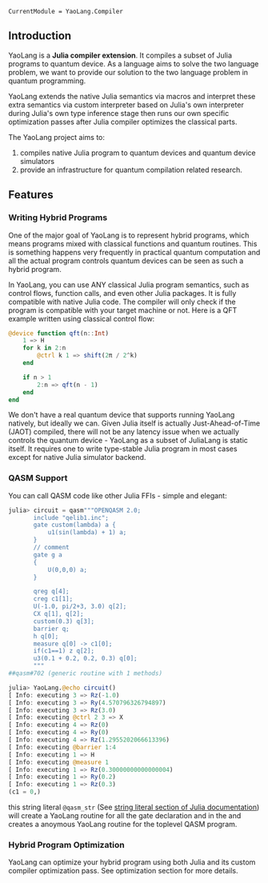 ```@meta
CurrentModule = YaoLang.Compiler
```

## Introduction

YaoLang is a **Julia compiler extension**. It compiles a subset of Julia programs
to quantum device. As a language aims to solve the two language problem, we want to
provide our solution to the two language problem in quantum programming.

YaoLang extends the native Julia semantics via macros and interpret
these extra semantics via custom interpreter based on Julia's own interpreter
during Julia's own type inference stage then runs our own specific
optimization passes after Julia compiler optimizes the classical parts.

The YaoLang project aims to:

1. compiles native Julia program to quantum devices and quantum device simulators
2. provide an infrastructure for quantum compilation related research.

## Features
### Writing Hybrid Programs

One of the major goal of YaoLang is to represent hybrid programs, which means programs mixed with
classical functions and quantum routines. This is something happens very frequently in practical
quantum computation and all the actual program controls quantum devices can be seen as such a hybrid
program.

In YaoLang, you can use ANY classical Julia program semantics, such as control flows, function calls,
and even other Julia packages. It is fully compatible with native Julia code. The compiler will only
check if the program is compatible with your target machine or not. Here is a QFT example written using
classical control flow:

```julia
@device function qft(n::Int)
    1 => H
    for k in 2:n
        @ctrl k 1 => shift(2π / 2^k)
    end

    if n > 1
        2:n => qft(n - 1)
    end
end
```

We don't have a real quantum device that supports running YaoLang natively, but ideally we can. Given Julia
itself is actually Just-Ahead-of-Time (JAOT) compiled, there will not be any latency issue when we actually controls the quantum device - YaoLang as a subset of JuliaLang is static itself. It requires
one to write type-stable Julia program in most cases except for native Julia simulator backend.

### QASM Support

You can call QASM code like other Julia FFIs - simple and elegant:

```julia
julia> circuit = qasm"""OPENQASM 2.0;
       include "qelib1.inc";
       gate custom(lambda) a {
           u1(sin(lambda) + 1) a;
       }
       // comment
       gate g a
       {
           U(0,0,0) a;
       }

       qreg q[4];
       creg c1[1];
       U(-1.0, pi/2+3, 3.0) q[2];
       CX q[1], q[2];
       custom(0.3) q[3];
       barrier q;
       h q[0];
       measure q[0] -> c1[0];
       if(c1==1) z q[2];
       u3(0.1 + 0.2, 0.2, 0.3) q[0];
       """
##qasm#702 (generic routine with 1 methods)

julia> YaoLang.@echo circuit()
[ Info: executing 3 => Rz(-1.0)
[ Info: executing 3 => Ry(4.570796326794897)
[ Info: executing 3 => Rz(3.0)
[ Info: executing @ctrl 2 3 => X
[ Info: executing 4 => Rz(0)
[ Info: executing 4 => Ry(0)
[ Info: executing 4 => Rz(1.2955202066613396)
[ Info: executing @barrier 1:4
[ Info: executing 1 => H
[ Info: executing @measure 1
[ Info: executing 1 => Rz(0.30000000000000004)
[ Info: executing 1 => Ry(0.2)
[ Info: executing 1 => Rz(0.3)
(c1 = 0,)
```

this string literal `@qasm_str` (See [string literal section of Julia documentation](https://docs.julialang.org/en/v1/manual/metaprogramming/#Non-Standard-String-Literals)) will create a YaoLang routine
for all the gate declaration and in the and creates a anoymous YaoLang routine for the toplevel QASM program.

### Hybrid Program Optimization

YaoLang can optimize your hybrid program using both Julia and its custom compiler optimization pass.
See optimization section for more details.

